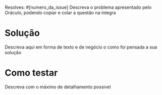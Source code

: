 Resolves: #[numero_da_issue]
Descreva o problema apresentado pelo Oráculo, podendo copiar e colar a questão na integra

# Solução
Descreva aqui em forma de texto e de negócio o como foi pensada a sua solução

# Como testar
Descreva com o máximo de detalhamento possivel 
